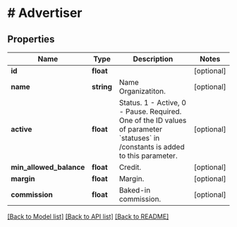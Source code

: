 # # Advertiser

## Properties

Name | Type | Description | Notes
------------ | ------------- | ------------- | -------------
**id** | **float** |  | [optional] 
**name** | **string** | Name Organizatiton. | [optional] 
**active** | **float** | Status. 1 - Active, 0 - Pause. Required. One of the ID values of parameter &#x60;statuses&#x60; in /constants is added to this parameter. | [optional] 
**min_allowed_balance** | **float** | Credit. | [optional] 
**margin** | **float** | Margin. | [optional] 
**commission** | **float** | Baked-in commission. | [optional] 

[[Back to Model list]](../../README.md#documentation-for-models) [[Back to API list]](../../README.md#documentation-for-api-endpoints) [[Back to README]](../../README.md)


